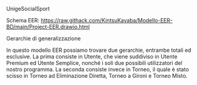 UnigeSocialSport


Schema EER: https://raw.githack.com/KintsuKayaba/Modello-EER-BD/main/Project-EER.drawio.html


Gerarchie di generalizzazione

In questo modello EER possiamo trovare due gerarchie, entrambe totali ed esclusive.
La prima consiste in Utente, che viene suddiviso in Utente Premium ed Utente Semplice, nonché i soli due possibili utilizzatori del nostro programma.
La seconda consiste invece in Torneo, il quale è stato scisso in Torneo ad Eliminazione Diretta, Torneo a Gironi e Torneo Misto.
